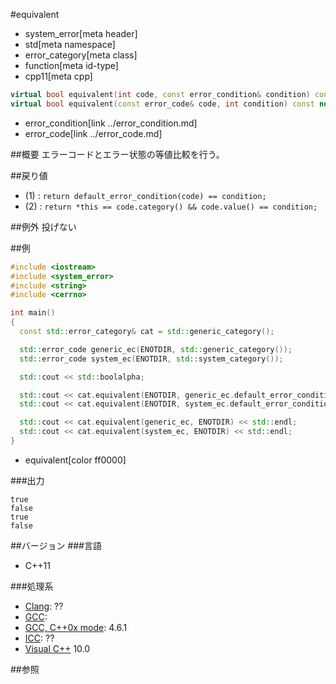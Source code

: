 #equivalent
* system_error[meta header]
* std[meta namespace]
* error_category[meta class]
* function[meta id-type]
* cpp11[meta cpp]

```cpp
virtual bool equivalent(int code, const error_condition& condition) const noexcept; // (1)
virtual bool equivalent(const error_code& code, int condition) const noexcept;      // (2)
```
* error_condition[link ../error_condition.md]
* error_code[link ../error_code.md]

##概要
エラーコードとエラー状態の等値比較を行う。


##戻り値
- (1) : `return default_error_condition(code) == condition;`
- (2) : `return *this == code.category() && code.value() == condition;`


##例外
投げない


##例
```cpp
#include <iostream>
#include <system_error>
#include <string>
#include <cerrno>

int main()
{
  const std::error_category& cat = std::generic_category();

  std::error_code generic_ec(ENOTDIR, std::generic_category());
  std::error_code system_ec(ENOTDIR, std::system_category());

  std::cout << std::boolalpha;

  std::cout << cat.equivalent(ENOTDIR, generic_ec.default_error_condition()) << std::endl;
  std::cout << cat.equivalent(ENOTDIR, system_ec.default_error_condition()) << std::endl;

  std::cout << cat.equivalent(generic_ec, ENOTDIR) << std::endl;
  std::cout << cat.equivalent(system_ec, ENOTDIR) << std::endl;
}
```
* equivalent[color ff0000]

###出力
```
true
false
true
false
```

##バージョン
###言語
- C++11

###処理系
- [Clang](/implementation.md#clang): ??
- [GCC](/implementation.md#gcc): 
- [GCC, C++0x mode](/implementation.md#gcc): 4.6.1
- [ICC](/implementation.md#icc): ??
- [Visual C++](/implementation.md#visual_cpp) 10.0

##参照
